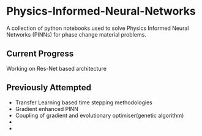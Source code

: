 # Physics-Informed-Neural-Networks
A collection of python notebooks used to solve Physics Informed Neural Networks (PINNs) for phase change material problems.

## Current Progress
Working on Res-Net based architecture

## Previously Attempted
- Transfer Learning based time stepping methodologies
- Gradient enhanced PINN
- Coupling of gradient and evolutionary optimiser(genetic algorithm)
- 
- 
